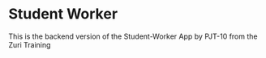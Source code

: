 # Student Worker
This is the backend version of the Student-Worker App by PJT-10 from the Zuri Training
